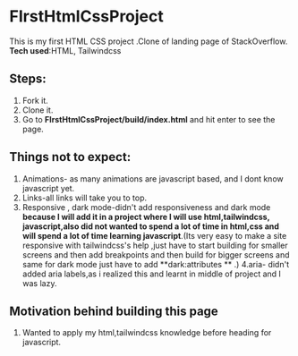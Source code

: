 # FIrstHtmlCssProject
This is my first HTML CSS project .Clone of landing page of StackOverflow.
	**Tech used**:HTML, Tailwindcss

## Steps:
1. Fork it.
2. Clone it.
3. Go to **FIrstHtmlCssProject/build/index.html** and hit enter to see the page.

## Things not to expect:
1. Animations- as many animations are javascript based, and I dont know javascript yet.
2. Links-all links will take you to top.
3. Responsive , dark mode-didn't add responsiveness and dark mode **because I will add it in a project where I will use html,tailwindcss, javascript,also did not wanted to spend a lot of time in html,css and will spend a lot of time learning javascript**.(Its very easy to make a site responsive with tailwindcss's help ,just have to start building for smaller screens and then add breakpoints and then build for bigger screens and same for dark mode just have to add **dark:attributes ** .)
4.aria- didn't added aria labels,as i realized this and learnt in middle of project and I was lazy.

## Motivation behind building this page
1. Wanted to apply my html,tailwindcss knowledge before heading for javascript.


